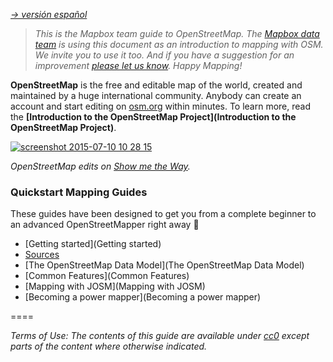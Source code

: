 *[-> versión español](https://github.com/mapbox/mapping/wiki/Gu%C3%ADa)*

>*This is the Mapbox team guide to OpenStreetMap. The [Mapbox data team](http://wiki.openstreetmap.org/wiki/Mapbox#Mapbox_Data_Team) is using this document as an introduction to mapping with OSM. We invite you to use it too. And if you have a suggestion for an improvement [please let us know](https://github.com/mapbox/mapping/issues). Happy Mapping!*

**OpenStreetMap** is the free and editable map of the world, created and maintained by a huge international community. Anybody can create an account and start editing on [osm.org](http://osm.org) within minutes. To learn more, read the **[Introduction to the OpenStreetMap Project](Introduction to the OpenStreetMap Project)**.

[![screenshot 2015-07-10 10 28 15](https://camo.githubusercontent.com/f37df4557abce99c195329587f330b1f3d5f2663/68747470733a2f2f73332e616d617a6f6e6177732e636f6d2f662e636c2e6c792f6974656d732f325a3038316a304533523435324f3033306f33552f736d74772e676966)](http://osmlab.github.io/show-me-the-way/)

*OpenStreetMap edits on [Show me the Way](http://osmlab.github.io/show-me-the-way/).*

### Quickstart Mapping Guides
These guides have been designed to get you from a complete beginner to an advanced OpenStreetMapper right away :rocket: 
- [Getting started](Getting started)
- [Sources](Sources)
- [The OpenStreetMap Data Model](The OpenStreetMap Data Model)
- [Common Features](Common Features)
- [Mapping with JOSM](Mapping with JOSM)
- [Becoming a power mapper](Becoming a power mapper)


====

*Terms of Use: The contents of this guide are available under [cc0](https://creativecommons.org/publicdomain/zero/1.0/) except parts of the content where otherwise indicated.*
